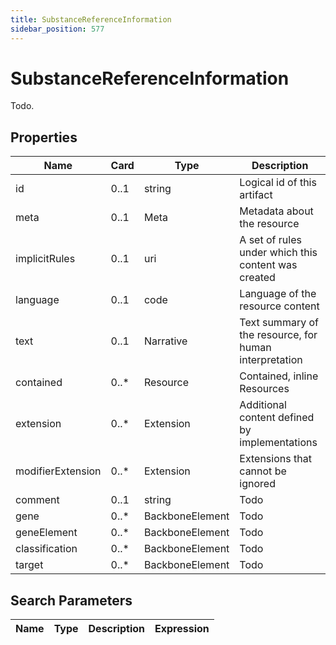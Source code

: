 ```yaml
---
title: SubstanceReferenceInformation
sidebar_position: 577
---
```


# SubstanceReferenceInformation

Todo.

## Properties

| Name | Card | Type | Description |
| --- | --- | --- | --- |
| id | 0..1 | string | Logical id of this artifact
| meta | 0..1 | Meta | Metadata about the resource
| implicitRules | 0..1 | uri | A set of rules under which this content was created
| language | 0..1 | code | Language of the resource content
| text | 0..1 | Narrative | Text summary of the resource, for human interpretation
| contained | 0..* | Resource | Contained, inline Resources
| extension | 0..* | Extension | Additional content defined by implementations
| modifierExtension | 0..* | Extension | Extensions that cannot be ignored
| comment | 0..1 | string | Todo
| gene | 0..* | BackboneElement | Todo
| geneElement | 0..* | BackboneElement | Todo
| classification | 0..* | BackboneElement | Todo
| target | 0..* | BackboneElement | Todo

## Search Parameters

| Name | Type | Description | Expression
| --- | --- | --- | --- |

